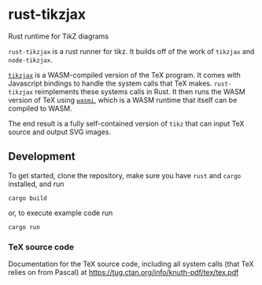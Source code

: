 # rust-tikzjax
Rust runtime for TikZ diagrams

`rust-tikzjax` is a rust runner for tikz. It builds off of the work of `tikzjax` and `node-tikzjax`.

[`tikzjax`](https://tikzjax.com/) is a WASM-compiled version of the TeX program. It comes with Javascript bindings
to handle the system calls that TeX makes. `rust-tikzjax` reimplements these systems calls in Rust. It then runs the WASM
version of TeX using [`wasmi`](https://github.com/wasmi-labs/wasmi), which is a WASM runtime that itself can be compiled to WASM.

The end result is a fully self-contained version of `tikz` that can input TeX source and output SVG images.

## Development

To get started, clone the repository, make sure you have `rust` and `cargo` installed, and run

```
cargo build
```

or, to execute example code run

```
cargo run
```

### TeX source code
Documentation for the TeX source code, including all system calls (that TeX relies on from Pascal) at https://tug.ctan.org/info/knuth-pdf/tex/tex.pdf